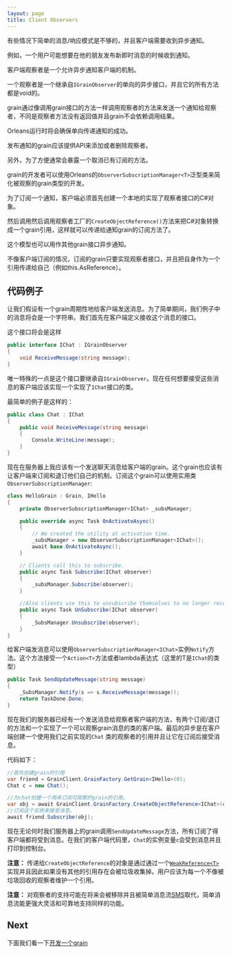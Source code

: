 ```yaml
---
layout: page
title: Client Observers
---
```



<!--There are situations in which a simple message/response pattern is not enough, and the client needs to receive asynchronous notifications.-->
有些情况下简单的消息/响应模式是不够的，并且客户端需要收到异步通知。
<!--For example, a user might want to be notified when a new instant message has been published by a friend.-->
例如，一个用户可能想要在他的朋友发布新即时消息的时候收到通知。

<!--Client observers is a mechanism that allows notifying clients asynchronously.-->
客户端观察者是一个允许异步通知客户端的机制。
<!--An observer is a one-way asynchronous interface that inherits from `IGrainObserver`, and all its methods must be void.-->
一个观察者是一个继承自`IGrainObserver`的单向的异步接口，并且它的所有方法都是void的。
<!--The grain sends a notification to the observer by invoking it like a grain interface method, except that it has no return value, and so the grain need not depend on the result.-->
grain通过像调用grain接口的方法一样调用观察者的方法来发送一个通知给观察者，不同是观察者方法没有返回值并且grain不会依赖调用结果。
<!--The Orleans runtime will ensure one-way delivery of the notifications.-->
Orleans运行时将会确保单向传递通知的成功。 
<!--A grain that publishes such notifications should provide an API to add or remove observers.-->
发布通知的grain应该提供API来添加或者删除观察者。
<!--In addition, it is usually convenient to expose a method that allows an existing subscription to be cancelled.-->
另外，为了方便通常会暴露一个取消已有订阅的方法。
<!--Grain developers may use the Orleans `ObserverSubscriptionManager<T>` generic class to simplify development of observed grain types.-->
grain的开发者可以使用Orleans的`ObserverSubscriptionManager<T>`泛型类来简化被观察的grain类型的开发。

<!--To subscribe to a notification, the client must first create a local C# object that implements the observer interface.-->
为了订阅一个通知，客户端必须首先创建一个本地的实现了观察者接口的C#对象。
<!--It then calls a static method on the observer factory, `CreateObjectReference()`, to turn the C# object into a grain reference, which can then be passed to the subscription method on the notifying grain.-->
然后调用然后调用观察者工厂的`CreateObjectReference()`方法来把C#对象转换成一个grain引用，这样就可以传递给通知grain的订阅方法了。

<!--This model can also be used by other grains to receive asynchronous notifications.-->
这个模型也可以用作其他grain接口异步通知。
<!--Unlike in the client subscription case, the subscribing grain simply implements the observer interface as a facet, and passes in a reference to itself (e.g. `this.AsReference<IMyGrainObserverInterface>`).-->
不像客户端订阅的情况，订阅的grain只要实现观察者接口，并且把自身作为一个引用传递给自己（例如this.AsReference<IChirperViewer>）。

## 代码例子
<!--## Code Example-->

<!--Let's assume that we have a grain that periodicaly sends messages to clients. For simplicity, the message in our example will be a  string. We first define the interface on the client that will receive the message.-->
让我们假设有一个grain周期性地给客户端发送消息。为了简单期间，我们例子中的消息将会是一个字符串。我们首先在客户端定义接收这个消息的接口。

<!--the interface will look like this-->
这个接口将会是这样

``` csharp
public interface IChat : IGrainObserver
{
    void ReceiveMessage(string message);
}

```

<!--The only special thing is that the interface should inherit from `IGrainObserver`. Now any client that wants to observe those messages should implement a class which implements `IChat`.-->
唯一特殊的一点是这个接口要继承自`IGrainObserver`。现在任何想要接受这些消息的客户端应该实现一个实现了`IChat`接口的类。

<!--The simplest case would be something like this:-->
最简单的例子是这样的：

``` csharp
public class Chat : IChat
{
    public void ReceiveMessage(string message)
    {
        Console.WriteLine(message);
    }
}
```

<!--Now on the server we should have a Grain which sends these chat messages to clients. The Grain also should have a mechanism for clients to subscribe and unsubscribe themselves to receive notifications. For subscription the Grain can use the utility class `ObserverSubscriptionManager`:-->
现在在服务器上我应该有一个发送聊天消息给客户端的grain。这个grain也应该有让客户端来订阅和退订他们自己的机制。订阅这个grain可以使用实用类`ObserverSubscriptionManager`:

``` csharp
class HelloGrain : Grain, IHello
{
    private ObserverSubscriptionManager<IChat> _subsManager;

    public override async Task OnActivateAsync()
    {
        // We created the utility at activation time.
        _subsManager = new ObserverSubscriptionManager<IChat>();
        await base.OnActivateAsync();
    }

    // Clients call this to subscribe.
    public async Task Subscribe(IChat observer)
    {
        _subsManager.Subscribe(observer);
    }

    //Also clients use this to unsubscribe themselves to no longer receive the messages.
    public async Task UnSubscribe(IChat observer)
    {
        _SubsManager.Unsubscribe(observer);
    }
}
```

<!--To send the message to clients the `Notify` method of the `ObserverSubscriptionManager<IChat>` instance can be used. The method takes an `Action<T>` method or lambda expression (where `T` is of type `IChat` here). You can call any method on the interface to send it to clients. In our case we only have one method `ReceiveMessage` and our sending code on the server would look like this:-->
给客户端发消息可以使用`ObserverSubscriptionManager<IChat>`实例`Notify`方法。这个方法接受一个`Action<T>`方法或者lambda表达式（这里的T是`IChat`的类型）

``` csharp
public Task SendUpdateMessage(string message)
{
    _SubsManager.Notify(s => s.ReceiveMessage(message));
    return TaskDone.Done;
}

```

<!--Now our server has a method to send messages to observer clients, two methods for subscribing/unsubscribing and the client implemented a class to be able to observe the grain messages. The last step is to create an observer reference on the client using our previously implemented `Chat` class and let it receive the messages after subscribing it.-->
现在我们的服务器已经有一个发送消息给观察者客户端的方法，有两个订阅/退订的方法和一个实现了一个可以观察grain消息的类的客户端。最后的异步是在客户端创建一个使用我们之前实现的`Chat` 类的观察者的引用并且让它在订阅后接受消息。

<!--The code would look like this:-->
代码如下：

``` csharp
//首先创建grain的引用
var friend = GrainClient.GrainFactory.GetGrain<IHello>(0);
Chat c = new Chat();

//为chat创建一个用来订阅可观察的grain的引用。
var obj = await GrainClient.GrainFactory.CreateObjectReference<IChat>(c);
//订阅这个实例来接受消息。
await friend.Subscribe(obj);
```
<!--``` csharp-->
<!--//First create the grain reference-->
<!--var friend = GrainClient.GrainFactory.GetGrain<IHello>(0);-->
<!--Chat c = new Chat();-->

<!--//Create a reference for chat usable for subscribing to the observable grain.-->
<!--var obj = await GrainClient.GrainFactory.CreateObjectReference<IChat>(c);-->
<!--//Subscribe the instance to receive messages.-->
<!--await friend.Subscribe(obj);-->
<!--```-->

<!--Now whenever our grain on the server calls the `SendUpdateMessage` method, all subscribed clients will receive the message. In our client code, the `Chat` instance in variable `c` will receive the message and output it to the console.-->
现在无论何时我们服务器上的grain调用`SendUpdateMessage`方法，所有订阅了得客户端都将受到消息。在我们的客户端代码里，`Chat`的实例变量`c`会受到消息并且打印到控制台。

<!--**Note:** Objects passed to `CreateObjectReference` are held via a [`WeakReference<T>`](https://msdn.microsoft.com/en-us/library/system.weakreference) and will therefore be garbage collected if no other references exist. Users should maintain a reference for each observer which they do not want to be collected.-->
**注意：** 传递给`CreateObjectReference`的对象是通过通过一个[`WeakReference<T>`](https://msdn.microsoft.com/en-us/library/system.weakreference)实现并且因此如果没有其他的引用存在会被垃圾收集掉。用户应该为每一个不像被垃圾回收的观察者维护一个引用。

<!--**Note:** Support for observers might be removed in a future version and replaced with a Simple Message Stream [SMS](http://dotnet.github.io/orleans/Orleans-Streams/), which can support the same concept with more power, flexibility, and reliability.-->
**注意：** 对观察者的支持可能在将来会被移除并且被简单消息流[SMS](http://dotnet.github.io/orleans/Orleans-Streams/)取代，简单消息流能更强大灵活和可靠地支持同样的功能。

## Next

<!--Next we look at [Developing a Grain](Developing-a-Grain)-->
下面我们看一下[开发一个grain](Developing-a-Grain.md)